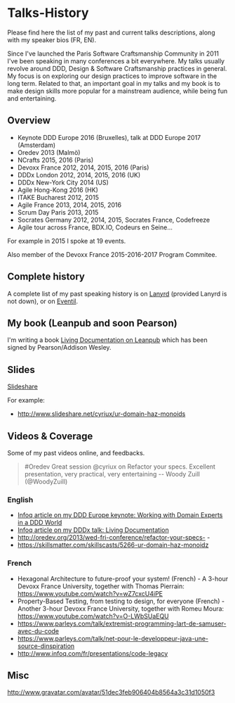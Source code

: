 # Talks-History

Please find here the list of my past and current talks descriptions, along with my speaker bios (FR, EN).

Since I've launched the Paris Software Craftsmanship Community in 2011 I've been speaking in many conferences a bit everywhere. My talks usually revolve around DDD, Design & Software Craftsmanship practices in general. My focus is on exploring our design practices to improve software in the long term. Related to that, an important goal in my talks and my book is to make design skills more popular for a mainstream audience, while being fun and entertaining.

## Overview

- Keynote DDD Europe 2016 (Bruxelles), talk at DDD Europe 2017 (Amsterdam)
- Oredev 2013 (Malmö)
- NCrafts 2015, 2016 (Paris)
- Devoxx France 2012, 2014, 2015, 2016 (Paris)
- DDDx London 2012, 2014, 2015, 2016 (UK)
- DDDx New-York City 2014 (US)
- Agile Hong-Kong 2016 (HK)
- ITAKE Bucharest 2012, 2015
- Agile France 2013, 2014, 2015, 2016
- Scrum Day Paris 2013, 2015
- Socrates Germany 2012, 2014, 2015, Socrates France, Codefreeze
- Agile tour across France, BDX.IO, Codeurs en Seine...

For example in 2015 I spoke at 19 events.

Also member of the Devoxx France 2015-2016-2017 Program Commitee.

## Complete history

A complete list of my past speaking history is on [Lanyrd](http://lanyrd.com/profile/cyriux) (provided Lanyrd is not down), or on [Eventil](https://eventil.com/users/cyriux).
 
## My book (Leanpub and soon Pearson)

I'm writing a book [Living Documentation on Leanpub](https://leanpub.com/livingdocumentation) which has been signed by Pearson/Addison Wesley.

## Slides

[Slideshare](http://www.slideshare.net/cyriux/)

For example:

- http://www.slideshare.net/cyriux/ur-domain-haz-monoids

## Videos & Coverage

Some of my past videos online, and feedbacks.

> #Oredev Great session @cyriux on Refactor your specs. Excellent presentation, very practical, very entertaining 
> -- Woody Zuill (@WoodyZuill)

### English

- [Infoq article on my DDD Europe keynote: Working with Domain Experts in a DDD World](https://www.infoq.com/news/2016/05/domain-experts-ddd)
- [Infoq article on my DDDx talk: Living Documentation](https://www.infoq.com/news/2015/06/ddd-living-documentation)
- http://oredev.org/2013/wed-fri-conference/refactor-your-specs-  - 
- https://skillsmatter.com/skillscasts/5266-ur-domain-haz-monoidz 

### French

- Hexagonal Architecture to future-proof your system! (French) - A 3-hour Devoxx France University, together with Thomas Pierrain: https://www.youtube.com/watch?v=wZ7cxcU4iPE
- Property-Based Testing, from testing to design, for everyone (French) - Another 3-hour Devoxx France University, together with Romeu Moura: https://www.youtube.com/watch?v=O-LWbSUaEQU 
- https://www.parleys.com/talk/extremist-programming-lart-de-samuser-avec-du-code
- https://www.parleys.com/talk/net-pour-le-developpeur-java-une-source-dinspiration 
- http://www.infoq.com/fr/presentations/code-legacy

## Misc

http://www.gravatar.com/avatar/51dec3feb906404b8564a3c31d1050f3
